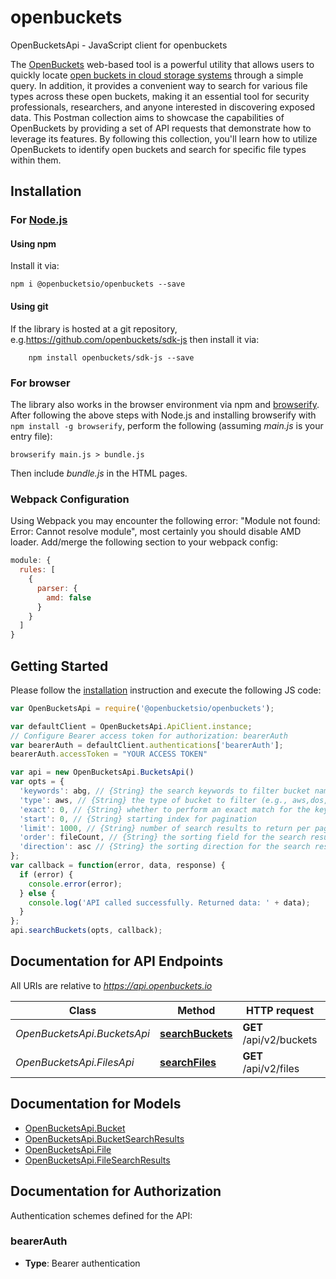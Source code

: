 # openbuckets

OpenBucketsApi - JavaScript client for openbuckets

The [OpenBuckets](https://openbuckets.io) web-based tool is a powerful utility that allows users to quickly locate [open buckets in cloud storage systems](https://openbuckets.io) through a simple query. In addition, it provides a convenient way to search for various file types across these open buckets, making it an essential tool for security professionals, researchers, and anyone interested in discovering exposed data.
This Postman collection aims to showcase the capabilities of OpenBuckets by providing a set of API requests that demonstrate how to leverage its features. By following this collection, you'll learn how to utilize OpenBuckets to identify open buckets and search for specific file types within them.

## Installation

### For [Node.js](https://nodejs.org/)

#### Using npm
Install it via:

```shell
npm i @openbucketsio/openbuckets --save
```


#### Using git

If the library is hosted at a git repository, e.g.https://github.com/openbuckets/sdk-js
then install it via:

```shell
    npm install openbuckets/sdk-js --save
```

### For browser

The library also works in the browser environment via npm and [browserify](http://browserify.org/). After following
the above steps with Node.js and installing browserify with `npm install -g browserify`,
perform the following (assuming *main.js* is your entry file):

```shell
browserify main.js > bundle.js
```

Then include *bundle.js* in the HTML pages.

### Webpack Configuration

Using Webpack you may encounter the following error: "Module not found: Error:
Cannot resolve module", most certainly you should disable AMD loader. Add/merge
the following section to your webpack config:

```javascript
module: {
  rules: [
    {
      parser: {
        amd: false
      }
    }
  ]
}
```

## Getting Started

Please follow the [installation](#installation) instruction and execute the following JS code:

```javascript
var OpenBucketsApi = require('@openbucketsio/openbuckets');

var defaultClient = OpenBucketsApi.ApiClient.instance;
// Configure Bearer access token for authorization: bearerAuth
var bearerAuth = defaultClient.authentications['bearerAuth'];
bearerAuth.accessToken = "YOUR ACCESS TOKEN"

var api = new OpenBucketsApi.BucketsApi()
var opts = {
  'keywords': abg, // {String} the search keywords to filter bucket names (e.g., \"abg\")
  'type': aws, // {String} the type of bucket to filter (e.g., aws,dos,azure,gcp)
  'exact': 0, // {String} whether to perform an exact match for the keywords (0 for false, 1 for true)
  'start': 0, // {String} starting index for pagination
  'limit': 1000, // {String} number of search results to return per page
  'order': fileCount, // {String} the sorting field for the search results (e.g., \"fileCount\" for sorting by file count)
  'direction': asc // {String} the sorting direction for the search results (e.g., \"asc\" for ascending)
};
var callback = function(error, data, response) {
  if (error) {
    console.error(error);
  } else {
    console.log('API called successfully. Returned data: ' + data);
  }
};
api.searchBuckets(opts, callback);

```

## Documentation for API Endpoints

All URIs are relative to *https://api.openbuckets.io*

Class | Method | HTTP request | Description
------------ | ------------- | ------------- | -------------
*OpenBucketsApi.BucketsApi* | [**searchBuckets**](docs/BucketsApi.md#searchBuckets) | **GET** /api/v2/buckets | Search Buckets
*OpenBucketsApi.FilesApi* | [**searchFiles**](docs/FilesApi.md#searchFiles) | **GET** /api/v2/files | Search Files


## Documentation for Models

 - [OpenBucketsApi.Bucket](docs/Bucket.md)
 - [OpenBucketsApi.BucketSearchResults](docs/BucketSearchResults.md)
 - [OpenBucketsApi.File](docs/File.md)
 - [OpenBucketsApi.FileSearchResults](docs/FileSearchResults.md)


## Documentation for Authorization


Authentication schemes defined for the API:
### bearerAuth

- **Type**: Bearer authentication

